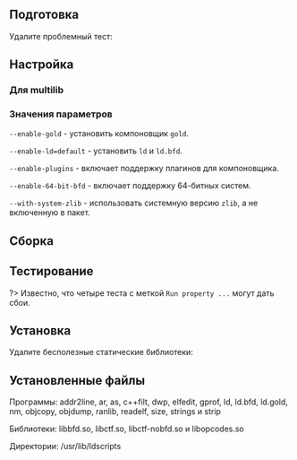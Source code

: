 <pkg :name="'binutils'" instsize showsbu2></pkg>

## Подготовка

Удалите проблемный тест:

<package-script :package="'binutils'" :type="'prepare'"></package-script>

## Настройка

<package-script :package="'binutils'" :type="'configure'"></package-script>

### Для multilib

<package-script :package="'binutils'" :type="'multi_configure'"></package-script>

### Значения параметров

`--enable-gold` - установить компоновщик `gold`.

`--enable-ld=default` - установить `ld` и `ld.bfd`.

`--enable-plugins` - включает поддержку плагинов для компоновщика.

`--enable-64-bit-bfd` - включает поддержку 64-битных систем.

`--with-system-zlib` - использовать системную версию `zlib`, а не включенную в пакет.

## Сборка

<package-script :package="'binutils'" :type="'build'"></package-script>

## Тестирование

<package-script :package="'binutils'" :type="'test'"></package-script>

?> Известно, что четыре теста с меткой `Run property ...` могут дать сбои.

## Установка

<package-script :package="'binutils'" :type="'install'"></package-script>

Удалите бесполезные статические библиотеки:

<package-script :package="'binutils'" :type="'postinstall'"></package-script>

## Установленные файлы

Программы: addr2line, ar, as, c++filt, dwp, elfedit, gprof, ld, ld.bfd, ld.gold, nm, objcopy, objdump, ranlib, readelf, size, strings и strip

Библиотеки: libbfd.so, libctf.so, libctf-nobfd.so и libopcodes.so

Директории: /usr/lib/ldscripts

<script>
	new Vue({ el: '#main' })
</script>
